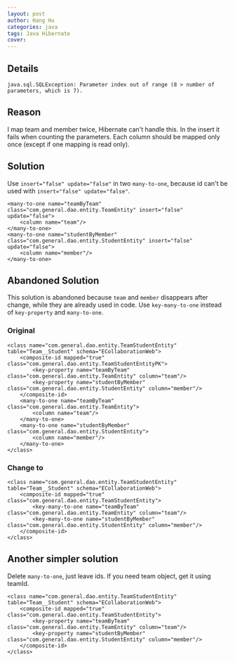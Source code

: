 ```yaml
---
layout: post
author: Hang Hu
categories: java
tags: Java Hibernate 
cover: 
---
```

## Details

`
java.sql.SQLException: Parameter index out of range (8 > number of parameters, which is 7).
`
## Reason

I map team and member twice, Hibernate can't handle this. In the insert it fails when counting the parameters. Each column should be mapped only once (except if one mapping is read only).
## Solution

Use `insert="false" update="false"` in two `many-to-one`, because id can't be used with `insert="false" update="false"`.
```
<many-to-one name="teamByTeam" class="com.general.dao.entity.TeamEntity" insert="false" update="false">
    <column name="team"/>
</many-to-one>
<many-to-one name="studentByMember" class="com.general.dao.entity.StudentEntity" insert="false" update="false">
    <column name="member"/>
</many-to-one>
```
## Abandoned Solution

This solution is abandoned because `team` and `member` disappears after change, while they are already used in code.
Use `key-many-to-one` instead of `key-property` and `many-to-one`. 
### Original

```
<class name="com.general.dao.entity.TeamStudentEntity" table="Team__Student" schema="ECollaborationWeb">
    <composite-id mapped="true" class="com.general.dao.entity.TeamStudentEntityPK">
        <key-property name="teamByTeam" class="com.general.dao.entity.TeamEntity" column="team"/>
        <key-property name="studentByMember" class="com.general.dao.entity.StudentEntity" column="member"/>
    </composite-id>
    <many-to-one name="teamByTeam" class="com.general.dao.entity.TeamEntity">
        <column name="team"/>
    </many-to-one>
    <many-to-one name="studentByMember" class="com.general.dao.entity.StudentEntity">
        <column name="member"/>
    </many-to-one>
</class>
```
### Change to

```
<class name="com.general.dao.entity.TeamStudentEntity" table="Team__Student" schema="ECollaborationWeb">
    <composite-id mapped="true" class="com.general.dao.entity.TeamStudentEntity">
        <key-many-to-one name="teamByTeam" class="com.general.dao.entity.TeamEntity" column="team"/>
        <key-many-to-one name="studentByMember" class="com.general.dao.entity.StudentEntity" column="member"/>
    </composite-id>
</class>
```
## Another simpler solution

Delete `many-to-one`, just leave ids. If you need team object, get it using teamId.
```
<class name="com.general.dao.entity.TeamStudentEntity" table="Team__Student" schema="ECollaborationWeb">
    <composite-id mapped="true" class="com.general.dao.entity.TeamStudentEntity">
        <key-property name="teamByTeam" class="com.general.dao.entity.TeamEntity" column="team"/>
        <key-property name="studentByMember" class="com.general.dao.entity.StudentEntity" column="member"/>
    </composite-id>
</class>
```
